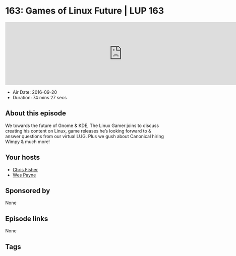 # 163: Games of Linux Future | LUP 163

<iframe src="https://player.fireside.fm/v2/RUkczH-V+T5Lhg8d9?theme=dark" width="740" height="200" frameborder="0" scrolling="no"></iframe>

* Air Date: 2016-09-20
* Duration: 74 mins 27 secs

## About this episode

We towards the future of Gnome & KDE, The Linux Gamer joins to discuss creating his content on Linux, game releases he’s looking forward to & answer questions from our virtual LUG. Plus we gush about Canonical hiring Wimpy & much more!

## Your hosts
* [Chris Fisher](https://linuxunplugged.com/hosts/chrislas)
* [Wes Payne](https://linuxunplugged.com/hosts/wes)

## Sponsored by

None



## Episode links

None



## Tags

